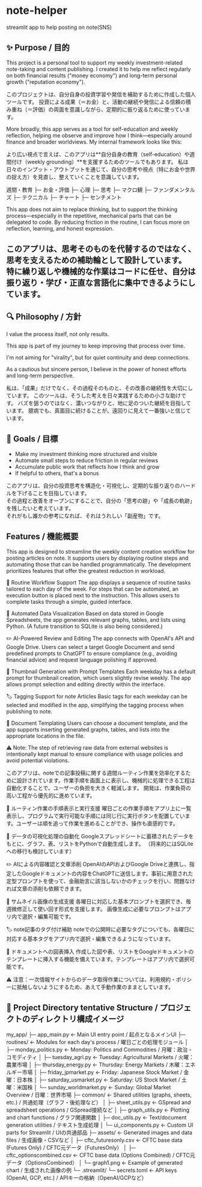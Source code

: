 # note-helper
streamlit app to help posting on note(SNS)

## ✨ Purpose / 目的
This project is a personal tool to support my weekly investment-related note-taking and content publishing.
I created it to help me reflect regularly on both financial results ("money economy") and long-term personal growth ("reputation economy").

このプロジェクトは、自分自身の投資学習や発信を補助するために作成した個人ツールです。
投資による成果（＝お金）と、活動の継続や発信による信頼の積み重ね（＝評価）の両面を意識しながら、定期的に振り返るために使っています。

More broadly, this app serves as a tool for self-education and weekly reflection, helping me observe and improve how I think—especially around finance and broader worldviews.
My internal framework looks like this:

より広い視点で言えば、このアプリは**自分自身の教育（self-education）や週間付け（weekly grounding）**を支援するためのツールでもあります。
私は日々のインプット・アウトプットを通じて、自分の思考や視点（特にお金や世界の捉え方）を見直し、整えていくことを意識しています。

週間・教育
├─ お金・評価
      ├─ 心理
      ├─ 思考
            ├─ マクロ観
                  ├─ ファンダメンタルズ
                  ├─ テクニカル
                        ├─ チャート
                        ├─ センチメント

This app does not aim to replace thinking, but to support the thinking process—especially in the repetitive, mechanical parts that can be delegated to code.
By reducing friction in the routine, I can focus more on reflection, learning, and honest expression.

このアプリは、思考そのものを代替するのではなく、思考を支えるための補助輪として設計しています。
特に繰り返しや機械的な作業はコードに任せ、自分は振り返り・学び・正直な言語化に集中できるようにしています。
---

## 🔍 Philosophy / 方針
I value the process itself, not only results.

This app is part of my journey to keep improving that process over time.

I'm not aiming for "virality", but for quiet continuity and deep connections.

As a cautious but sincere person, I believe in the power of honest efforts and long-term perspective.

私は、「成果」だけでなく、その過程そのものと、その改善の継続性を大切にしています。
このツールは、そうした考えを日々実践するための小さな助けです。
バズを狙うのではなく、濃いつながりと、地に足のついた継続を目指しています。
臆病でも、真面目に続けることが、遠回りに見えて一番強いと信じています。


## 🧭 Goals / 目標

- Make my investment thinking more structured and visible
- Automate small steps to reduce friction in regular reviews
- Accumulate public work that reflects how I think and grow
- If helpful to others, that's a bonus

このアプリは、自分の投資思考を構造化・可視化し、定期的な振り返りのハードルを下げることを目指しています。  
その過程と改善をオープンにすることで、自分の「思考の跡」や「成長の軌跡」を残したいと考えています。  
それがもし誰かの参考になれば、それはうれしい「副産物」です。

## Features / 機能概要
This app is designed to streamline the weekly content creation workflow for posting articles on note. It supports users by displaying routine steps and automating those that can be handled programmatically. The development prioritizes features that offer the greatest reduction in workload.

🧭 Routine Workflow Support
The app displays a sequence of routine tasks tailored to each day of the week. For steps that can be automated, an execution button is placed next to the instruction. This allows users to complete tasks through a simple, guided interface.

🧮 Automated Data Visualization
Based on data stored in Google Spreadsheets, the app generates relevant graphs, tables, and lists using Python. (A future transition to SQLite is also being considered.)

✏️ AI-Powered Review and Editing
The app connects with OpenAI's API and Google Drive. Users can select a target Google Document and send predefined prompts to ChatGPT to ensure compliance (e.g., avoiding financial advice) and request language polishing if approved.

🎨 Thumbnail Generation with Prompt Templates
Each weekday has a default prompt for thumbnail creation, which users slightly revise weekly. The app allows prompt selection and editing directly within the interface.

🏷️ Tagging Support for note Articles
Basic tags for each weekday can be selected and modified in the app, simplifying the tagging process when publishing to note.

📄 Document Templating
Users can choose a document template, and the app supports inserting generated graphs, tables, and lists into the appropriate locations in the file.

⚠️ Note: The step of retrieving raw data from external websites is intentionally kept manual to ensure compliance with usage policies and avoid potential violations.


このアプリは、noteでの記事投稿に関する週間ルーティン作業を効率化するために設計されています。作業手順を画面上に表示し、機械的に処理できる工程は自動化することで、ユーザーの負担を大きく軽減します。
開発は、作業負荷の高い工程から優先的に進めています。

🧭 ルーティン作業の手順表示と実行支援
曜日ごとの作業手順をアプリ上に一覧表示し、プログラムで実行可能な手順には同じ行に実行ボタンを配置しています。ユーザーは順を追って作業を進めることができ、操作も直感的です。

🧮 データの可視化処理の自動化
Googleスプレッドシートに蓄積されたデータをもとに、グラフ、表、リストをPythonで自動生成します。
（将来的にはSQLiteへの移行も検討しています）

✏️ AIによる内容確認と文章添削
OpenAIのAPIおよびGoogle Driveと連携し、指定したGoogleドキュメントの内容をChatGPTに送信します。事前に用意された定型プロンプトを使って、金融助言に該当しないかのチェックを行い、問題なければ文章の添削も依頼できます。

🎨 サムネイル画像の生成支援
各曜日に対応した基本プロンプトを選択でき、毎週微修正して使い回す形式を支援します。
画像生成に必要なプロンプトはアプリ内で選択・編集可能です。

🏷️ note記事のタグ付け補助
noteでの公開時に必要なタグについても、各曜日に対応する基本タグをアプリ内で選択・編集できるようになっています。

📄 ドキュメントへの図表挿入
作成した図や表、リストをGoogleドキュメントのテンプレートに挿入する機能を備えています。テンプレートはアプリ内で選択可能です。

⚠️ 注意：一次情報サイトからのデータ取得作業については、利用規約・ポリシーに抵触しないようにするため、あえて手動作業のままとしています。


## 📁 Project Directory tentative Structure / プロジェクトのディレクトリ構成イメージ

my_app/
├─ app_main.py ← Main UI entry point / 起点となるメインUI
├─ routines/ ← Modules for each day's process / 曜日ごとの処理モジュール
│ ├─ monday_politics.py ← Monday: Politics and Commodities / 月曜：政治・コモディティ
│ ├─ tuesday_agri.py ← Tuesday: Agricultural Markets / 火曜：農業市場
│ ├─ thursday_energy.py ← Thursday: Energy Markets / 木曜：エネルギー市場
│ ├─ friday_jpmarket.py ← Friday: Japanese Stock Market / 金曜：日本株
│ ├─ saturday_usmarket.py ← Saturday: US Stock Market / 土曜：米国株
│ └─ sunday_worldmarket.py ← Sunday: Global Market Overview / 日曜：世界市場
├─ common/ ← Shared utilities (graphs, sheets, etc.) / 共通処理（グラフ・後処理など）
│ ├─ sheet_utils.py ← GSpread and spreadsheet operations / GSpread接続など
│ ├─ graph_utils.py ← Plotting and chart functions / グラフ関連関数
│ ├─ doc_utils.py ← Text/document generation utilities / テキスト生成処理
│ └─ ui_components.py ← Custom UI parts for Streamlit / UIの共通部品
├─ assets/ ← Generated images and data files / 生成画像・CSVなど
│ ├─ cftc_futuresonly.csv ← CFTC base data (Futures Only) / CFTC元データ（FuturesOnly）
│ ├─ cftc_optionscombined.csv ← CFTC base data (Options Combined) / CFTC元データ（OptionsCombined）
│ └─ graph1.png ← Example of generated chart / 生成された画像の例
└─ .streamlit/
└─ secrets.toml ← API keys (OpenAI, GCP, etc.) / APIキーの格納（OpenAI/GCPなど）
